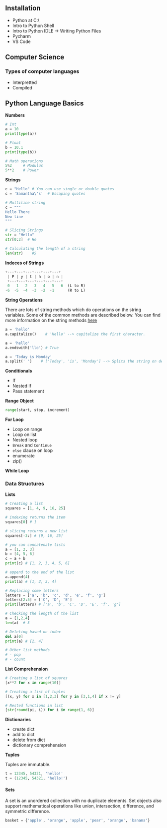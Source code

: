 ## Installation
- Python at C:\
- Intro to Python Shell
- Intro to Python IDLE -> Writing Python Files
- Pycharm
- VS Code

## Computer Science
### Types of computer languages
- Interpretted
- Compiled

## Python Language Basics

**Numbers**

```python
# Int
a = 10
print(type(a))

# Float
b = 10.1
print(type(b))

# Math operations
5%2     # Modulus
5**2    # Power
```

**Strings**

```python
c = "Hello" # You can use single or double quotes
c = 'Samantha\'s'  # Escaping quotes

# Multiline string
c = """
Hello There
New line
"""

# Slicing Strings
str = "Hello"
str[0:2]  # He

# Calculating the length of a string
len(str)    #5
```

**Indeces of Strings**
```python
+---+---+---+---+---+---+
 | P | y | t | h | o | n |
 +---+---+---+---+---+---+
 0   1   2   3   4   5   6  (L to R)
-6  -5  -4  -3  -2  -1      (R to L)
```

**String Operations**

There are lots of string methods which do operations on the string variables. Some of the common methods are described below.
You can find more information on the string methods [here](https://docs.python.org/3.7/library/stdtypes.html#string-methods)

```python
a = 'hello'
a.capitalize()    # 'Hello' --> capitalize the first character.

a = 'hello'
a.endswith('llo') # True

a = 'Today is Monday'
a.split(' ')    # ['Today', 'is', 'Monday'] --> Splits the string on delimeter.
```

**Conditionals**
- If
- Nested If
- Pass statement

**Range Object**

```python
range(start, stop, increment)
```

**For Loop**

- Loop on range
- Loop on list
- Nested loop
- `Break` and `Continue`
- `else` clause on loop
- enumerate
- zip()

**While Loop**

### Data Structures

**Lists**

```python
# Creating a list
squares = [1, 4, 9, 16, 25]

# indexing returns the item
squares[0] # 1

# slicing returns a new list
squares[-3:] # [9, 16, 25]

# you can concatenate lists
a = [1, 2, 3]
b = [4, 5, 6]
c = a + b
print(c) # [1, 2, 3, 4, 5, 6]

# append to the end of the list
a.append(4)
print(a) # [1, 2, 3, 4]

# Replacing some letters
letters = ['a', 'b', 'c', 'd', 'e', 'f', 'g']
letters[2:5] = ['C', 'D', 'E']
print(letters) # ['a', 'b', 'C', 'D', 'E', 'f', 'g']

# Checking the length of the list
a = [1,2,4]
len(a)  # 3

# Deleting based on index
del a[0]
print(a) # [2, 4]

# Other list methods
# - pop
# - count
```

**List Comprehension**

```python
# Creating a list of squares
[x**2 for x in range(10)]

# Creating a list of tuples
[(x, y) for x in [1,2,3] for y in [3,1,4] if x != y]

# Nested functions in list
[str(round(pi, i)) for i in range(1, 6)]
```

**Dictionaries**

- create dict
- add to dict
- delete from dict
- dictionary comprehension



**Tuples**

Tuples are immutable.

```python
t = 12345, 54321, 'hello!'
t = (12345, 54321, 'hello!')
```


#### Sets
A set is an unordered collection with no duplicate elements. Set objects also support mathematical operations like union, intersection, difference, and symmetric difference.

```python
basket = {'apple', 'orange', 'apple', 'pear', 'orange', 'banana'}
```